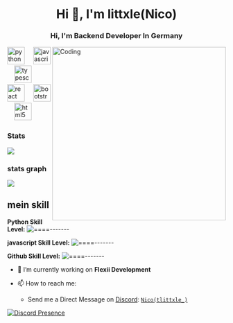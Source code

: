 <h1 align="center">Hi 👋, I'm littxle(Nico)</h1>
<h3 align="center">Hi, I'm Backend Developer In Germany</h3>


<img align="right" alt="Coding" width="400" src="https://th.bing.com/th/id/R.54c9af226721e95539a5cd9592d635bb?rik=pQNFNX3MXrFJdQ&riu=http%3a%2f%2fstore.outsourcingpundit.com%2fwp-content%2fuploads%2f2019%2f01%2ffocus-animation.gif&ehk=68Llss3Mjyn992cDHPwHGdT7F4pj746e%2fDDu6l4ZzHA%3d&risl=&pid=ImgRaw&r=0">


<div align="left">
  <img src="https://cdn.jsdelivr.net/gh/devicons/devicon/icons/python/python-original.svg" height="40" alt="python logo"  />
  <img width="12" />
  <img src="https://cdn.jsdelivr.net/gh/devicons/devicon/icons/javascript/javascript-original.svg" height="40" alt="javascript logo"  />
  <img width="12" />
  <img src="https://cdn.jsdelivr.net/gh/devicons/devicon/icons/typescript/typescript-original.svg" height="40" alt="typescript logo"  />
  <img width="12" />
  <img src="https://cdn.jsdelivr.net/gh/devicons/devicon/icons/react/react-original.svg" height="40" alt="react logo"  />
  <img width="12" />
  <img src="https://cdn.jsdelivr.net/gh/devicons/devicon/icons/bootstrap/bootstrap-original.svg" height="40" alt="bootstrap logo"  />
  <img width="12" />
  <img src="https://cdn.jsdelivr.net/gh/devicons/devicon/icons/html5/html5-original.svg" height="40" alt="html5 logo"  />
</div>

### Stats
[![](https://github-readme-stats.vercel.app/api?username=littxle&theme=dracula&count_private=true&show_icons=true&hide=contribs)](https://github.com/littxle)
###  stats graph
[![](https://github-readme-stats.vercel.app/api/top-langs?username=littxle&locale=en&hide_title=false&layout=compact&card_width=320&langs_count=5&theme=dracula&hide_border=false&order=2)](https://github.com/littxle)

## mein skill
**Python Skill Level:** ![====-------](https://progress-bar.dev/100/)


**javascript Skill Level:** ![====-------](https://progress-bar.dev/70/)

**Github Skill Level:** ![====-------](https://progress-bar.dev/100/)


- 🔭 I’m currently working on **Flexii Development**

- 📫 How to reach me:
  
   - Send me a Direct Message on [Discord](https://discord.com): [`Nico(tlittxle_)`](https://discord.com/users/817435791079768105) 
  

[![Discord Presence](https://lanyard.cnrad.dev/api/817435791079768105)](https://discord.com/users/817435791079768105)














